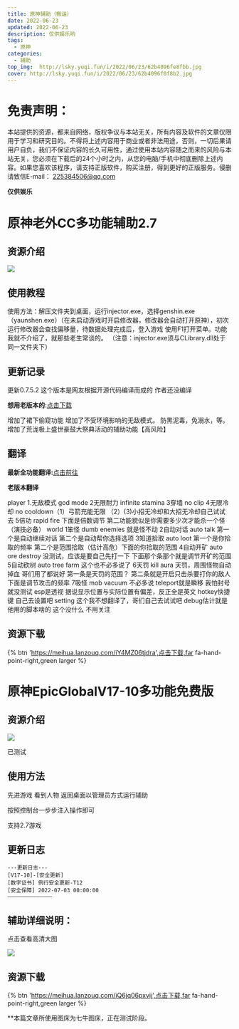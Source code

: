 ```yaml
---
title: 原神辅助（搬运）
date: 2022-06-23
updated: 2022-06-23
description: 仅供娱乐哟
tags: 
  - 原神
categories: 
  - 辅助
top_img:  http://lsky.yuqi.fun/i/2022/06/23/62b4096fe8fbb.jpg
cover: http://lsky.yuqi.fun/i/2022/06/23/62b4096f0f8b2.jpg
---
```


# 免责声明：

本站提供的资源，都来自网络，版权争议与本站无关，所有内容及软件的文章仅限用于学习和研究目的。不得将上述内容用于商业或者非法用途，否则，一切后果请用户自负，我们不保证内容的长久可用性，通过使用本站内容随之而来的风险与本站无关，您必须在下载后的24个小时之内，从您的电脑/手机中彻底删除上述内容。如果您喜欢该程序，请支持正版软件，购买注册，得到更好的正版服务。侵删请致信E-mail： 225384506@qq.com

**仅供娱乐**

# 原神老外CC多功能辅助2.7

## 资源介绍

![](https://tc.yuqi.fun/img/62b407d20560c.png)

## 使用教程

使用方法：解压文件夹到桌面，运行injector.exe，选择genshin.exe（yaunshen.exe）（在未启动游戏时开启修改器，修改器会自动打开原神），初次运行修改器会查找偏移量，待数据处理完成后，登入游戏 
使用F1打开菜单。功能我就不介绍了，就那些老生常谈的。
（注意：injector.exe须与CLibrary.dll处于同一文件夹下）

## 更新记录

更新0.7.5.2 这个版本是网友根据开源代码编译而成的 作者还没编译

**想用老版本的:**[点击下载](https://meihua.lanzouq.com/iosy305q5jof)

增加了裙下偷窥功能 
增加了不受环境影响的无敌模式。 防黑泥毒，免溺水，等。
增加了荒泷极上盛世豪鼓大祭典活动的辅助功能【高风险】

## 翻译

**最新全功能翻译:**[点击前往](https://meihua.lanzouq.com/ishY006hufti)

**老版本翻译**

player
1.无敌模式 god mode 
2无限耐力 infinite stamina
3穿墙 no clip
4无限冷却 no cooldown（1）弓箭充能无限 （2）(3)小招无冷却和大招无冷却自己试试去
5倍功 rapid fire 下面是倍数调节 第二功能貌似是你需要多少次才能杀一个怪（演技必备）
world
1笨怪 dumb enemies 就是怪不动
2自动对话 auto talk 第一个是自动继续对话 第二个是自动帮你选择选项
3知道拾取 auto loot 第一个是你拾取的频率 第二个是范围拾取（估计高危）下面的你拾取的范围
4自动开矿 auto ore destroy 没测试，应该是要自己先打一下 下面那个条那个就是调节开矿的范围
5自动砍树 auto tree farm 这个也不必多说了
6天罚 kill aura 天罚，周围怪物自动掉血 哥们用了都说好 第一条是天罚的范围？ 第二条就是开启只击杀要打你的敌人 下面是调节攻击的频率
7吸怪 mob vacuum 不必多说
teleport就是瞬移 我怕封号就没测试
esp是透视 据说显示位置与实际位置有偏差，反正全是英文
hotkey快捷键 自己去设置吧
setting 这个我不想翻译了，哥们自己去试试吧
debug估计就是他用的脚本啥的 这个没什么 不用关注

## 资源下载

{% btn 'https://meihua.lanzouq.com/iY4MZ06tjdra',点击下载,far fa-hand-point-right,green larger %}

# 原神EpicGlobalV17-10多功能免费版

## 资源介绍

![](https://tc.yuqi.fun/img/62b407bac2c78.png)

已测试

## 使用方法 

先进游戏 看到人物 返回桌面以管理员方式运行辅助

按照控制台一步步注入操作即可

支持2.7游戏

## 更新日志

```
---更新日志---
[V17-10]-[安全更新]
[数字证书] 例行安全更新-T12
[安全保障] 2022-07-03 00:00:00
—————————————— 
```

## 辅助详细说明：

点击查看高清大图

![](https://tc.yuqi.fun/img/62b408410cec6.png)

## 资源下载

{% btn 'https://meihua.lanzouq.com/iQ6jq06pxvij',点击下载,far fa-hand-point-right,green larger %}

**本篇文章所使用图床为七牛图床，正在测试阶段。

